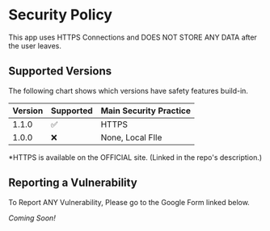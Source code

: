 # Security Policy

This app uses HTTPS Connections and DOES NOT STORE ANY DATA after the user leaves.

## Supported Versions

The following chart shows which versions have safety features build-in.

| Version | Supported          | Main Security Practice |
| ------- | ------------------ | ------------------ |
| 1.1.0   | :white_check_mark: | HTTPS |
| 1.0.0   | :x:                | None, Local FIle |

*HTTPS is available on the OFFICIAL site. (Linked in the repo's description.)

## Reporting a Vulnerability

To Report ANY Vulnerability, Please go to the Google Form linked below.

*Coming Soon!*
